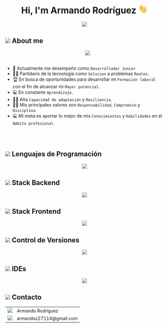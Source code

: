 <h1 align="center">Hi, I'm Armando Rodríguez <img src="https://raw.githubusercontent.com/ABSphreak/ABSphreak/master/gifs/Hi.gif" width="30px"></h1>

<p align="center">
  <a href="https://github.com/DenverCoder1/readme-typing-svg"><img src="https://readme-typing-svg.herokuapp.com?font=Time+New+Roman&color=%43ff64d9&size=25&center=true&vCenter=true&width=600&height=100&lines=Aprender+Practicar+Desarrollar;Compromiso+Responsabilidad+Perseverancia;Disfrutar+el+proceso;Programar+=+Crear;Aprendizaje+continuo;El+viaje+apenas+comienza+.....<>"></a>



	
## <picture><img src = "https://github.com/7oSkaaa/7oSkaaa/blob/main/Images/about_me.gif?raw=true" width = 50px></picture> About me

<picture> <img align="right" src="https://github.com/7oSkaaa/7oSkaaa/blob/main/Images/Right_Side.gif?raw=true" width = 250px></picture>

<br><br>

- :school: Actualmente me desempeño como `Desarrollador Junior`
- :technologist: Partidario de la tecnologia como `Solucion` a problemas `Reales`.
- :trophy: En busca de oportunidades para desarrollar mi `Formación laboral` con el fin de alcanzar mi `Mayor potencial`.
- :computer: En constante `Aprendizaje`.
- :student:  Alta `Capacidad de adaptación` y `Resiliencia`.
- :technologist: Mis principales valores son `Responsabilidad`, `Compromiso` y `Disciplina`.
- :computer: Mi meta es aportar lo mejor de mis `Conocimientos` y `Habilidades` en el `Ambito profesional`.

<br><br>

<h2><img src = "https://media2.giphy.com/media/QssGEmpkyEOhBCb7e1/giphy.gif?cid=ecf05e47a0n3gi1bfqntqmob8g9aid1oyj2wr3ds3mg700bl&rid=giphy.gif" width = 32px>
Lenguajes de Programación
</h2>

<p align="center">
  <a href="https://skillicons.dev">
    <img src="https://skillicons.dev/icons?i=java,js,ts,py&perline=14" />
  </a>
</p>



<h2><img src = "https://media2.giphy.com/media/QssGEmpkyEOhBCb7e1/giphy.gif?cid=ecf05e47a0n3gi1bfqntqmob8g9aid1oyj2wr3ds3mg700bl&rid=giphy.gif" width = 32px>
Stack Backend
</h2>

<p align="center">
  <a href="https://skillicons.dev">
    <img src="https://skillicons.dev/icons?i=spring,postgres,mysql,docker,kubernetes&perline=14" />
  </a>
</p>



<h2><img src = "https://media2.giphy.com/media/QssGEmpkyEOhBCb7e1/giphy.gif?cid=ecf05e47a0n3gi1bfqntqmob8g9aid1oyj2wr3ds3mg700bl&rid=giphy.gif" width = 32px>
Stack Frontend
</h2>

<p align="center">
  <a href="https://skillicons.dev">
    <img src="https://skillicons.dev/icons?i=angular,html,css,bootstrap,tailwind&perline=14" />
  </a>
</p>


<h2><img src = "https://media2.giphy.com/media/QssGEmpkyEOhBCb7e1/giphy.gif?cid=ecf05e47a0n3gi1bfqntqmob8g9aid1oyj2wr3ds3mg700bl&rid=giphy.gif" width = 32px>
Control de Versiones
</h2>

<p align="center">
  <a href="https://skillicons.dev">
    <img src="https://skillicons.dev/icons?i=git,github&perline=14" />
  </a>
</p>

<h2><img src = "https://media2.giphy.com/media/QssGEmpkyEOhBCb7e1/giphy.gif?cid=ecf05e47a0n3gi1bfqntqmob8g9aid1oyj2wr3ds3mg700bl&rid=giphy.gif" width = 32px>
IDEs
</h2>

<p align="center">
  <a href="https://skillicons.dev">
    <img src="https://skillicons.dev/icons?i=vscode,eclipse&perline=14" />
  </a>
</p>

<h2><img src='https://raw.githubusercontent.com/ShahriarShafin/ShahriarShafin/main/Assets/handshake.gif' width="100px">
Contacto
</h2>

<!--links de contacto-->
<div align="center">
	<table cellspacing="0">
	<tr>
		<td>
			<a href="https://www.linkedin.com/in/armando-rodriguez-221832264/">
				<img src="https://skillicons.dev/icons?i=linkedin&perline=14" />
			</a>
		</td>
		<td>
			<span>Armando Rodríguez</span>
		</td>
	</tr>
	<tr>
		<td>
			<img src="https://skillicons.dev/icons?i=gmail&perline=14" />
		</td>
		<td>
			<span>armandoz27114@gmail.com</span>
		</td>
	</tr>
</table>
</div>

